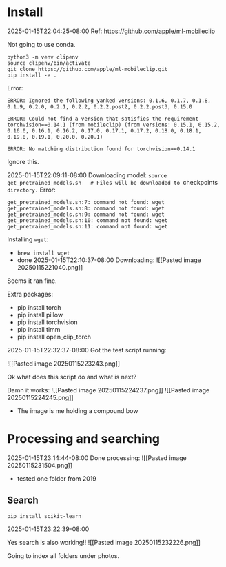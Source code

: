 
# Install
2025-01-15T22:04:25-08:00
Ref: https://github.com/apple/ml-mobileclip


Not going to use conda.

```
python3 -m venv clipenv
source clipenv/bin/activate
git clone https://github.com/apple/ml-mobileclip.git
pip install -e .

```

Error:
```
ERROR: Ignored the following yanked versions: 0.1.6, 0.1.7, 0.1.8, 0.1.9, 0.2.0, 0.2.1, 0.2.2, 0.2.2.post2, 0.2.2.post3, 0.15.0

ERROR: Could not find a version that satisfies the requirement torchvision==0.14.1 (from mobileclip) (from versions: 0.15.1, 0.15.2, 0.16.0, 0.16.1, 0.16.2, 0.17.0, 0.17.1, 0.17.2, 0.18.0, 0.18.1, 0.19.0, 0.19.1, 0.20.0, 0.20.1)

ERROR: No matching distribution found for torchvision==0.14.1
```

Ignore this.

2025-01-15T22:09:11-08:00
Downloading model: `source get_pretrained_models.sh   # Files will be downloaded to `checkpoints` directory.`
Error:
```
get_pretrained_models.sh:7: command not found: wget get_pretrained_models.sh:8: command not found: wget get_pretrained_models.sh:9: command not found: wget get_pretrained_models.sh:10: command not found: wget get_pretrained_models.sh:11: command not found: wget
```

Installing `wget`:
- `brew install wget`
- done
2025-01-15T22:10:37-08:00
Downloading:
![[Pasted image 20250115221040.png]]

Seems it ran fine.


Extra packages:
- pip install torch
- pip install pillow
- pip install torchvision
- pip install timm
- pip install open_clip_torch

2025-01-15T22:32:37-08:00
Got the test script running:

![[Pasted image 20250115223243.png]]

Ok what does this script do and what is next?

Damn it works:
![[Pasted image 20250115224237.png]]
![[Pasted image 20250115224245.png]]
- The image is me holding a compound bow

# Processing and searching
2025-01-15T23:14:44-08:00
Done processing:
![[Pasted image 20250115231504.png]]
- tested one folder from 2019

## Search
`pip install scikit-learn`

2025-01-15T23:22:39-08:00

Yes search is also working!!
![[Pasted image 20250115232226.png]]

Going to index all folders under photos.



















































